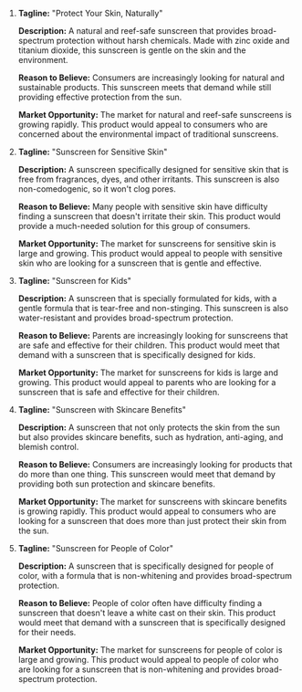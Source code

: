 1. **Tagline:** "Protect Your Skin, Naturally"

   **Description:** A natural and reef-safe sunscreen that provides broad-spectrum protection without harsh chemicals. Made with zinc oxide and titanium dioxide, this sunscreen is gentle on the skin and the environment.

   **Reason to Believe:** Consumers are increasingly looking for natural and sustainable products. This sunscreen meets that demand while still providing effective protection from the sun.

   **Market Opportunity:** The market for natural and reef-safe sunscreens is growing rapidly. This product would appeal to consumers who are concerned about the environmental impact of traditional sunscreens.


2. **Tagline:** "Sunscreen for Sensitive Skin"

   **Description:** A sunscreen specifically designed for sensitive skin that is free from fragrances, dyes, and other irritants. This sunscreen is also non-comedogenic, so it won't clog pores.

   **Reason to Believe:** Many people with sensitive skin have difficulty finding a sunscreen that doesn't irritate their skin. This product would provide a much-needed solution for this group of consumers.

   **Market Opportunity:** The market for sunscreens for sensitive skin is large and growing. This product would appeal to people with sensitive skin who are looking for a sunscreen that is gentle and effective.


3. **Tagline:** "Sunscreen for Kids"

   **Description:** A sunscreen that is specially formulated for kids, with a gentle formula that is tear-free and non-stinging. This sunscreen is also water-resistant and provides broad-spectrum protection.

   **Reason to Believe:** Parents are increasingly looking for sunscreens that are safe and effective for their children. This product would meet that demand with a sunscreen that is specifically designed for kids.

   **Market Opportunity:** The market for sunscreens for kids is large and growing. This product would appeal to parents who are looking for a sunscreen that is safe and effective for their children.


4. **Tagline:** "Sunscreen with Skincare Benefits"

   **Description:** A sunscreen that not only protects the skin from the sun but also provides skincare benefits, such as hydration, anti-aging, and blemish control.

   **Reason to Believe:** Consumers are increasingly looking for products that do more than one thing. This sunscreen would meet that demand by providing both sun protection and skincare benefits.

   **Market Opportunity:** The market for sunscreens with skincare benefits is growing rapidly. This product would appeal to consumers who are looking for a sunscreen that does more than just protect their skin from the sun.


5. **Tagline:** "Sunscreen for People of Color"

   **Description:** A sunscreen that is specifically designed for people of color, with a formula that is non-whitening and provides broad-spectrum protection.

   **Reason to Believe:** People of color often have difficulty finding a sunscreen that doesn't leave a white cast on their skin. This product would meet that demand with a sunscreen that is specifically designed for their needs.

   **Market Opportunity:** The market for sunscreens for people of color is large and growing. This product would appeal to people of color who are looking for a sunscreen that is non-whitening and provides broad-spectrum protection.